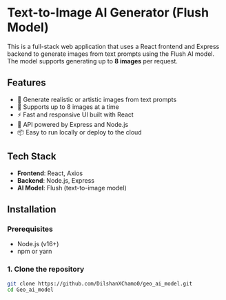 # Text-to-Image AI Generator (Flush Model)

This is a full-stack web application that uses a React frontend and Express backend to generate images from text prompts using the Flush AI model. The model supports generating up to **8 images** per request.

## Features

- 🌟 Generate realistic or artistic images from text prompts
- 🎨 Supports up to 8 images at a time
- ⚡ Fast and responsive UI built with React
- 🚀 API powered by Express and Node.js
- 📦 Easy to run locally or deploy to the cloud

## Tech Stack

- **Frontend**: React, Axios
- **Backend**: Node.js, Express
- **AI Model**: Flush (text-to-image model)

## Installation

### Prerequisites

- Node.js (v16+)
- npm or yarn

### 1. Clone the repository

```bash
git clone https://github.com/DilshanXChamo0/geo_ai_model.git
cd Geo_ai_model
